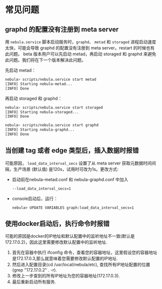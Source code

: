 # 常见问题

## graphd 的配置没有注册到 meta server

   用 `nebula.service` 脚本启动服务时，`graphd`、 `metad` 和 `storaged` 进程启动速度太快，可能会导致 graphd 的配置没有注册到 meta server。restart 的时候也有此问题。
   beta 版本用户可以先启动 metad，再启动 storaged 和 graphd 来避免此问题。我们将在下一个版本解决此问题。

   先启动 metad：

   ```sh
   nebula> scripts/nebula.service start metad
   [INFO] Starting nebula-metad...
   [INFO] Done
   ```

   再启动 storaged 和 graphd：

   ```sh
   nebula> scripts/nebula.service start storaged
   [INFO] Starting nebula-storaged...
   [INFO] Done

   nebula> scripts/nebula.service start graphd
   [INFO] Starting nebula-graphd...
   [INFO] Done
   ```

## 当创建 tag 或者 edge 类型后，插入数据时报错

可能原因， `load_data_interval_secs` 设置了从 meta server 获取元数据时间间隔，生产场景 (默认值) 是120s，试用时可改为1s。更改方式:

- 启动前在nebula-metad.conf 和 nebula-graphd.conf 中加入

   ```sh
   --load_data_interval_secs=1
   ```

- console启动后，运行：

   ```ngql
   nebula> UPDATE VARIABLES graph:load_data_interval_secs=1
   ```

## 使用docker启动后，执行命令时报错

可能的原因是docker的IP地址和默认配置中的监听地址不一致(默认是172.17.0.2)，因此这里需要修改默认配置中的监听地址.

1. 首先在容器中执行 ifconfig 命令，查看您的容器地址，这里假设您的容器地址是172.17.0.3,那么就意味着您需要修改默认配置的IP地址.
2. 然后进入配置目录(cd /usr/local/nebula/etc), 查找所有IP地址配置的位置(grep "172.17.0.2" . -r).
3. 修改上一步查到的所有IP地址为您的容器地址(172.17.0.3).
4. 最后重新启动所有服务.
